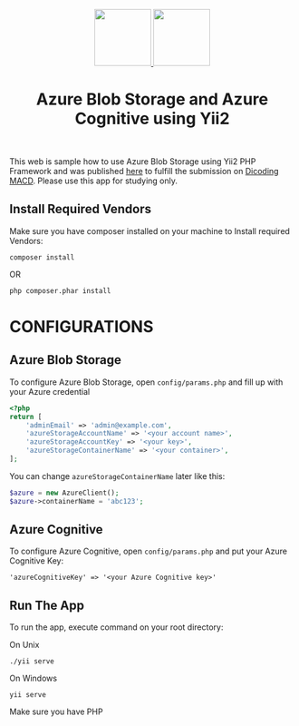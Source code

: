 <p align="center">
    <a href="https://github.com/yiisoft" target="_blank">
        <img src="https://avatars0.githubusercontent.com/u/993323" height="100px">
    </a>
    <a href="https://github.com/azure" target="_blank">
            <img src="https://user-images.githubusercontent.com/15990693/36123814-be1884ee-1002-11e8-9690-072cf9ab23c6.jpg" height="100px">
    </a>
    <h1 align="center">Azure Blob Storage and Azure Cognitive using Yii2</h1>
    <br>
</p>

This web is sample how to use Azure Blob Storage using Yii2 PHP Framework and was published <a href="https://ofidmacd.azurewebsites.net" target="_blank">here</a> to fulfill the submission on <a href="https://www.dicoding.com/academies/83" target="_blank">Dicoding MACD</a>.
Please use this app for studying only. 

Install Required Vendors
------------------------
Make sure you have composer installed on your machine to Install required Vendors:
~~~
composer install
~~~
OR
~~~
php composer.phar install
~~~

CONFIGURATIONS
==============

Azure Blob Storage
------------------

To configure Azure Blob Storage, open ```config/params.php``` and fill up with your Azure credential
```php
<?php
return [
    'adminEmail' => 'admin@example.com',
    'azureStorageAccountName' => '<your account name>',
    'azureStorageAccountKey' => '<your key>',
    'azureStorageContainerName' => '<your container>',
];

```  
You can change ```azureStorageContainerName``` later like this:
```php
$azure = new AzureClient();
$azure->containerName = 'abc123';
``` 

Azure Cognitive
---------------
To configure Azure Cognitive, open ```config/params.php``` and put your Azure Cognitive Key:
~~~
'azureCognitiveKey' => '<your Azure Cognitive key>'
~~~ 

Run The App
-----------
To run the app, execute command on your root directory:

On Unix
~~~
./yii serve
~~~
On Windows
~~~
yii serve
~~~
Make sure you have PHP
